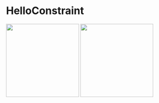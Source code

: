 # HelloConstraint

<img src="https://lh3.googleusercontent.com/pw/AIL4fc_ejM8n9XQYeGNWNNkfARa0cVWU5Y56eBz--P_BhSPekNA8UzMWyNy6i6FU6HbbjtQnO_JBJIVnrHCT1ECJChA41Xjxl8TbzTzXX0ZYjB-etaI0vldLaJi-pJEU8FkEown5_epbC44NzYTEImp0xELCyPe_woZfLeRUWuv9_ZwNBe-jALMggAqA895cqbH1l_BrBTfyPfzzpIgduPFBH1HMqkUG5Aw85ly8SjNTvqsRJz0zFyEm8UH7BPfl87yEPB1jBHAsgQqGa9joBLJhGmFmTJHB26I7U0X-pZ4akjRMDL3sAZgMh17u7ZuL_TwKUaZB5EZAZ_SN_GQFFHuu21ocs6VYnUHfoawHCIO5MIVfMCz3mzIkmM5VvFHiK3twxrHhpj6CALu0_TDifFWXRdnvy37BmFiz8gtZsU3IrcJolHVog94U8dTU7bK8_B3HVVcAxWFHzxo94AZNq0U4lyRd7f72ZmCOb6gAel6ZY4X7QHT3IPMa3lpC-S0QQwiso9cC0T3swuF8AVACT_Lhv9D2wxnTU3Uu_4XgvFD3QjVf8Lfu5JuG1OX2Ny6MFX_Qf9G0rc2PDJD_NjbPfj-qHmCsFrsqenMxM7OaMcfFuX307Ij7tDvzmdyAcf6Zq_iSv_kezRzY7zxLn48pvjIWvfOVSRBhKHt3GDwzfPDj-9yg77l7ONiS_WRkZ88JD9bdXkkms6QjeLHVB7Jg0dotukXY2idhoE1L8YJrXt-zIOvk_86ELgtXYeLd7tcvLE9DEAzM8UfUPex3GTC_YbjRP74Hh6hNkwzLsX0b-iyC9ki3Okwnl4V-av5Xv1wM_4RZsbpwmuGzSX6gjtfYal2fTa3PAiHaWHw0l8zok6CUHaZ2Iun1gmzUfOOWey8OelIZLTKzEH3MGeTO7-bxjCeXwDQzbA=w1877-h845-s-no?authuser=0" height="200">
<img src="https://lh3.googleusercontent.com/pw/AIL4fc8iCSt4S61riDqMxnJ-2JVYc_KFh_G4j1YPoH9pKRmE6Xf8o1tkteDkIafhvKKOH6Goza1ph_QG7ex4s4e8xN0LVDbheMM2ZBo_XXoIefnAv0ayL950Xx_780VNbnV4qcbRwkyfxG3f6OyyPCLUC9vYorPVQqb3vrXQN7w0aSg9HqsE8-Ssy_sUTCLhNz716HenqFLI8XAx-UufQN4em74kx-ROtXO1DlPoqY_0kzWPhGjaaJJ_ryOcS4gU3vTst3JRVHlNf5wsh6RuLsb2SJ0cLrw4rwjdwcImHnuxutFaLH7GGiwkRphWgfy9IVTRnkm0yABRqYRgX3wZ-BkcXyipyiukH129TZA57ecII4eaoIsEuUKwBK31Q0Q4vvhmMgCsItotreoBlIjT5owCU7dJSU8spJGwN_GF3pYDe1F_ARaV0LfUUWmwoDkXy1r8uCvWuilyghdnuduyesIdbOJApAUvTYnMhTA3CUSS-2Sc5YbECLL03tYkmhyuWZ9OsyKwySJfFlCjj1M74AmtbAdP8IcPg7x_KLA8tw9pt6x6GqsVozCLm0-zqq_hXueKXjtOssmJhazbCH9wLukE3A-6sOs3dirNbU2zhZWwAFzZ7FTBElUhFdEvxJtztacEu58Mst5jgTdA3nn5gbRZOM2Si_7YY3GsQRAemMtRJEowpuUeXCvPyWQ5xMhYwx9m00Z_EjuTOmWQqNd3pwV_ndb51wO0xvBYsw6Qxo6a4XZ1hFMAWG2CpaklTuwyZMaq3D2RH0fUagnzAjKcfYzf7EXY8hMCfE7WwGfx6HogdMEfOTFUEUPGFd4JtkEf2T-YdL3-J-L_KE6aX0SGNVJJ9bFM8FRBCqzxdgRrXR-aBgHTVb_FvRdmGzDL6kRBHQ5bpNlONP2n6ZxMJsPngZKCW06QXw=w380-h845-s-no?authuser=0" width="200">
